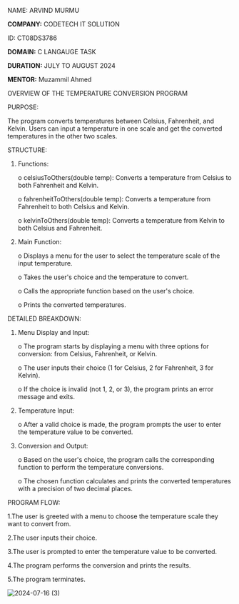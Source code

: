 NAME: ARVIND MURMU

**COMPANY:**  CODETECH IT SOLUTION

ID: CT08DS3786

**DOMAIN:**  C LANGAUGE TASK

**DURATION:**  JULY TO AUGUST 2024

**MENTOR:**  Muzammil Ahmed








OVERVIEW OF THE TEMPERATURE CONVERSION PROGRAM



PURPOSE:

The program converts temperatures between Celsius, Fahrenheit, and Kelvin. Users can input a temperature in one scale and get the converted temperatures in the other two scales.

STRUCTURE:

1.	Functions:
   
      o	celsiusToOthers(double temp): Converts a temperature from Celsius to both Fahrenheit and Kelvin.
  	
      o	fahrenheitToOthers(double temp): Converts a temperature from Fahrenheit to both Celsius and Kelvin.
  	
      o	kelvinToOthers(double temp): Converts a temperature from Kelvin to both Celsius and Fahrenheit.
  	

   
2.	Main Function:
	
     o	Displays a menu for the user to select the temperature scale of the input temperature.
  	
     o	Takes the user's choice and the temperature to convert.
  	
     o	Calls the appropriate function based on the user's choice.
  	
     o	Prints the converted temperatures.
  	

   
DETAILED BREAKDOWN:

1.	Menu Display and Input:
	
    o	The program starts by displaying a menu with three options for conversion: from Celsius, Fahrenheit, or Kelvin.
  	
    o	The user inputs their choice (1 for Celsius, 2 for Fahrenheit, 3 for Kelvin).
  	
    o	If the choice is invalid (not 1, 2, or 3), the program prints an error message and exits.
  	

   
2.	Temperature Input:
   
     o	After a valid choice is made, the program prompts the user to enter the temperature value to be converted.
  	

   
3.	Conversion and Output:
   
     o	Based on the user's choice, the program calls the corresponding function to perform the temperature conversions.
  	
     o	The chosen function calculates and prints the converted temperatures with a precision of two decimal places.
   



   PROGRAM FLOW:

   
1.The user is greeted with a menu to choose the temperature scale they want to convert from.

2.The user inputs their choice.

3.The user is prompted to enter the temperature value to be converted.

4.The program performs the conversion and prints the results.

5.The program terminates.






![2024-07-16 (3)](https://github.com/user-attachments/assets/5c1f380b-2a8e-46be-b626-093c38f914bf)
